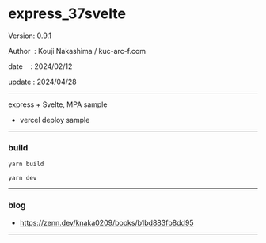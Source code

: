 ﻿# express_37svelte

 Version: 0.9.1

 Author  : Kouji Nakashima / kuc-arc-f.com

 date    : 2024/02/12

 update : 2024/04/28   

***

express + Svelte, MPA sample

* vercel deploy sample

***
### build

```
yarn build

yarn dev
```

***
### blog

* https://zenn.dev/knaka0209/books/b1bd883fb8dd95

***

